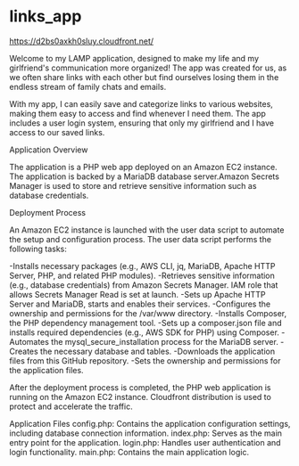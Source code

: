 # links_app

https://d2bs0axkh0sluy.cloudfront.net/

Welcome to my LAMP application, designed to make my life and my girlfriend's communication more organized! The app was created for us, as we often share links with each other but find ourselves losing them in the endless stream of family chats and emails.

With my app, I can easily save and categorize links to various websites, making them easy to access and find whenever I need them. The app includes a user login system, ensuring that only my girlfriend and I have access to our saved links.

Application Overview

The application is a PHP web app deployed on an Amazon EC2 instance. The application is backed by a MariaDB database server.Amazon Secrets Manager is used to store and retrieve sensitive information such as database credentials.

Deployment Process

An Amazon EC2 instance is launched with the user data script to automate the setup and configuration process.
The user data script performs the following tasks:

  -Installs necessary packages (e.g., AWS CLI, jq, MariaDB, Apache HTTP Server, PHP, and related PHP modules).
  -Retrieves sensitive information (e.g., database credentials) from Amazon Secrets Manager. IAM role that allows Secrets Manager Read is set at launch.
  -Sets up Apache HTTP Server and MariaDB, starts and enables their services.
  -Configures the ownership and permissions for the /var/www directory.
  -Installs Composer, the PHP dependency management tool.
  -Sets up a composer.json file and installs required dependencies (e.g., AWS SDK for PHP) using Composer.
  -Automates the mysql_secure_installation process for the MariaDB server.
  -Creates the necessary database and tables.
  -Downloads the application files from this GitHub repository.
  -Sets the ownership and permissions for the application files.

After the deployment process is completed, the PHP web application is running on the Amazon EC2 instance.
Cloudfront distribution is used to protect and accelerate the traffic.

Application Files
config.php: Contains the application configuration settings, including database connection information.
index.php: Serves as the main entry point for the application.
login.php: Handles user authentication and login functionality.
main.php: Contains the main application logic.
